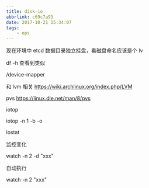 ```yaml
---
title: disk-io
abbrlink: c69c7a93
date: 2017-10-21 15:34:07
tags:
    - ops
---
```


现在环境中 etcd 数据目录独立挂盘，看磁盘命名应该是个 lv

df -h 查看到类似

/device-mapper

和 lvm 相关 https://wiki.archlinux.org/index.php/LVM

pvs https://linux.die.net/man/8/pvs

iotop

iotop -n 1 -b -o

iostat

监控变化

watch -n 2 -d "xxx"

自动执行

watch -n 2 "xxx"
